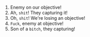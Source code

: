 1. Enemy on our objective!
2. Ah, `shit`! They capturing it!
3. Oh, `shit`! We're losing an objective!
4. `Fuck`, enemy at objective!
5. Son of a `bitch`, they capturing!